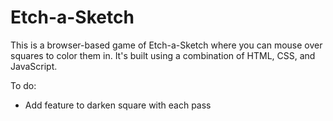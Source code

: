 # Etch-a-Sketch

This is a browser-based game of Etch-a-Sketch where you can mouse over squares to color them in. It's built using a combination of HTML, CSS, and JavaScript.

To do:
- Add feature to darken square with each pass